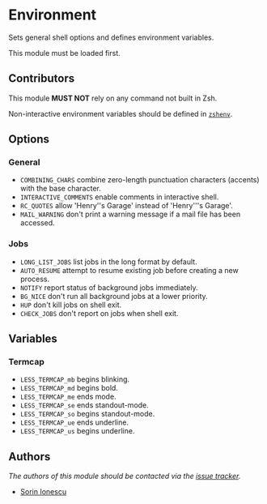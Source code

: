 # Environment

Sets general shell options and defines environment variables.

This module must be loaded first.

## Contributors

This module **MUST NOT** rely on any command not built in Zsh.

Non-interactive environment variables should be defined in [`zshenv`][1].

## Options

### General

- `COMBINING_CHARS` combine zero-length punctuation characters (accents) with
  the base character.
- `INTERACTIVE_COMMENTS` enable comments in interactive shell.
- `RC_QUOTES` allow 'Henry''s Garage' instead of 'Henry'\''s Garage'.
- `MAIL_WARNING` don't print a warning message if a mail file has been accessed.

### Jobs

- `LONG_LIST_JOBS` list jobs in the long format by default.
- `AUTO_RESUME` attempt to resume existing job before creating a new process.
- `NOTIFY` report status of background jobs immediately.
- `BG_NICE` don't run all background jobs at a lower priority.
- `HUP` don't kill jobs on shell exit.
- `CHECK_JOBS` don't report on jobs when shell exit.

## Variables

### Termcap

- `LESS_TERMCAP_mb` begins blinking.
- `LESS_TERMCAP_md` begins bold.
- `LESS_TERMCAP_me` ends mode.
- `LESS_TERMCAP_se` ends standout-mode.
- `LESS_TERMCAP_so` begins standout-mode.
- `LESS_TERMCAP_ue` ends underline.
- `LESS_TERMCAP_us` begins underline.

## Authors

*The authors of this module should be contacted via the [issue tracker][2].*

- [Sorin Ionescu](https://github.com/sorin-ionescu)

[1]: https://github.com/sorin-ionescu/prezto/blob/master/runcoms/zshenv
[2]: https://github.com/sorin-ionescu/prezto/issues
